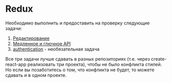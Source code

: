 Redux
===

Необходимо выполнить и предоставить на проверку следующие задачи:

1. [Редактирование](editing)
1. [Медленное и глючное API](api)
1. [authentication](authentication) - необязательная задача

Все три задачи лучше сдавать в разных репозиториях (т.е. через create-react-app реализовать три проекта), чтобы не было конфликта стилей. Но если вы позаботитесь о том, что конфликта не будет, то можете сдавать и в одном проекте.
